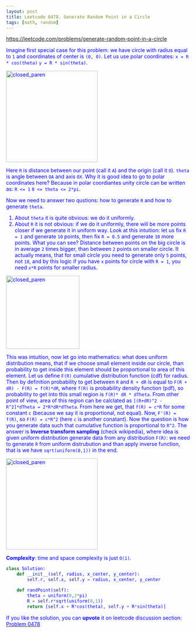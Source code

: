 ```yaml
---
layout: post
title: Leetcode 0478. Generate Random Point in a Circle
tags: [math, random]
---
```


<a href="https://leetcode.com/problems/generate-random-point-in-a-circle"> <font color = blue>https://leetcode.com/problems/generate-random-point-in-a-circle

Imagine first special case for this problem: we have circle with radius equal to `1` and coordinates of center is `(0, 0)`. Let us use polar coordinates:
`x = R * cos(theta)`
`y = R * sin(theta)`.

<img src="https://assets.leetcode.com/users/images/0a8d83b0-69fb-4ee7-866b-91fce8ddfb2f_1615969976.4114075.png" alt="closed_paren" title="Closed Parenthesis" width="250" height="250"/>



Here `R` is distance between our point (call it `A`) and the origin (call it `O`). `theta` is angle between `OA` and axis `OX`.
Why it is good idea to go to polar coordinates here? Because in polar coordiantes unity circle can be written as:
`R <= 1`
`0 <= theta <= 2*pi`.

Now we need to answer two qustions: how to generate `R` and how to generate `theta`.

1. About `theta` it is quite obvious: we do it uniformly.
2. About `R` it is not obvious: if we do it uniformly, there will be more points closer if we generate it in uniform way. Look at this intuition: let us fix `R = 1` and generate `10`  points, then fix `R = 0.5` and generate `10` more points. What you can see? Distance between points on the big circle is in average `2` times bigger, than between `2` points on smaller circle. It actually means, that for small circle you need to generate only `5` points, not `10`, and by this logic if you have `x` points for circle with `R = 1`, you need `x*R` points for smaller radius. 

<img src="https://assets.leetcode.com/users/images/d8f828cb-bf5a-40dc-9da9-cddf6656b2ac_1615970011.1811876.png" alt="closed_paren" title="Closed Parenthesis" width="200" height="200"/>


This was intuition, now let go into mathematics: what does uniform distribution means, that if we choose small element inside our circle, than probability to get inside this element should be proportional to area of this element. Let us define `F(R)` cumulative distribution function (cdf) for radius. Then by definition probability to get between `R` and `R + dR` is equal to `F(R + dR) - F(R) = f(R)*dR`, where `f(R)` is probability density function (pdf), so probability to get into this small region is `f(R)* dR * dTheta`. From other point of view, area of this region can be calclated as `[(R+dR)^2 - R^2]*dTheta = 2*R*dR*dTheta`. From here we get, that `f(R) = c*R` for some constant `c` (because we say it is proportional, not equal). Now, `F'(R) = f(R)`, so `F(R) = c*R^2` (here `c` is another conatant). Now the question is how you generate data such that cumulative function is proportional to `R^2`. The answer is **Inverse transform sampling** (check wikipedia), where idea is given uniform distribution generate data from any distribution `F(R)`: we need to generate `R` from uniform distrubution and than apply inverse function, that is we have `sqrt(uniform(0,1))` in the end.

<img src="https://assets.leetcode.com/users/images/ed0b4ca6-695b-4006-9985-968a1fc76279_1615969804.150301.png" alt="closed_paren" title="Closed Parenthesis" width="250" height="250"/>

**Complexity**: time and space complexity is just `O(1)`.

```python
class Solution:
    def __init__(self, radius, x_center, y_center):
        self.r, self.x, self.y = radius, x_center, y_center

    def randPoint(self):
        theta = uniform(0,2*pi)
        R = self.r*sqrt(uniform(0,1))
        return [self.x + R*cos(theta), self.y + R*sin(theta)]
```

If you like the solution, you can **upvote** it on leetcode discussion section:<a href="https://leetcode.com/problems/generate-random-point-in-a-circle/discuss/1113679/python-polar-coordinates-explained-with-diagrams-and-math"> <font color = blue>Problem 0478
